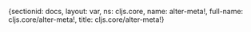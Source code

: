 {sectionid: docs, layout: var, ns: cljs.core, name: alter-meta!, full-name: cljs.core/alter-meta!,
  title: cljs.core/alter-meta!}
